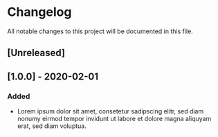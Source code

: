 <!-- SPDX-License-Identifier: MIT -->
# Changelog

All notable changes to this project will be documented in this file.

## [Unreleased]

## [1.0.0] - 2020-02-01

### Added

- Lorem ipsum dolor sit amet, consetetur sadipscing elitr, sed diam nonumy eirmod tempor invidunt ut labore et dolore magna aliquyam erat, sed diam voluptua.
